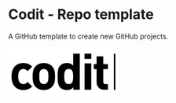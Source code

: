# Codit - Repo template

A GitHub template to create new GitHub projects.

![Codit logo](./media/logo.png)